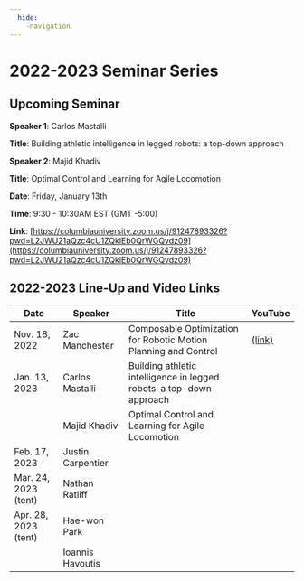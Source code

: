 ```yaml
---
  hide:
    -navigation
---
```


# 2022-2023 Seminar Series

## Upcoming Seminar

**Speaker 1**: Carlos Mastalli

**Title**: Building athletic intelligence in legged robots: a top-down approach

**Speaker 2**: Majid Khadiv

**Title**: Optimal Control and Learning for Agile Locomotion

**Date**: Friday, January 13th

**Time**: 9:30 - 10:30AM EST (GMT -5:00)

**Link**: [https://columbiauniversity.zoom.us/j/91247893326?pwd=L2JWU21aQzc4cU1ZQklEb0QrWGQvdz09](https://columbiauniversity.zoom.us/j/91247893326?pwd=L2JWU21aQzc4cU1ZQklEb0QrWGQvdz09)

## 2022-2023 Line-Up and Video Links

| Date | Speaker | Title | YouTube |
| ----------- | ----------- | ----------- | ----------- |
| Nov. 18, 2022 | Zac Manchester | Composable Optimization for Robotic Motion Planning and Control | [(link)](https://www.youtube.com/watch?v=6tPx5kM4A3E&ab_channel=Model-BasedOptimization) |
| Jan. 13, 2023 | Carlos Mastalli | Building athletic intelligence in legged robots: a top-down approach |  |
|  | Majid Khadiv | Optimal Control and Learning for Agile Locomotion |  |
| Feb. 17, 2023 | Justin Carpentier | |  |
| Mar. 24, 2023 (tent) | Nathan Ratliff |  |  |
| Apr. 28, 2023 (tent) | Hae-won Park |  |  |
| | Ioannis Havoutis |  |  |